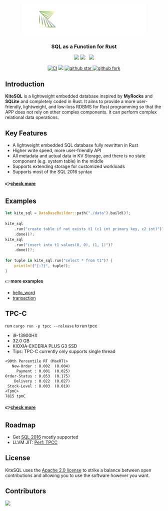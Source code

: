 <p align="center">
  <picture>
    <source srcset="./static/images/kite_sql_dark.png" media="(prefers-color-scheme: dark)">
    <source srcset="./static/images/kite_sql_light.png" media="(prefers-color-scheme: light)">
    <img src="./static/images/kite_sql_light.png" alt="KiteSQL Logo" width="400px">
  </picture>    
</p>

<h3 align="center">
    SQL as a Function for Rust
</h3>

<p align="center">
    <a href="https://summer-ospp.ac.cn/org/orgdetail/0b09d23d-2510-4537-aa9d-45158bb6bdc2"><img src="https://img.shields.io/badge/OSPP-KipData-3DA639?logo=opensourceinitiative"></a>
    <a href="https://github.com/KipData/KiteSQL/blob/main/LICENSE"><img src="https://img.shields.io/github/license/KipData/KiteSQL"></a>
    &nbsp;
    <a href="https://www.rust-lang.org/community"><img src="https://img.shields.io/badge/Rust_Community%20-Join_us-brightgreen?style=plastic&logo=rust"></a>
</p>
<p align="center">
    <a href="https://github.com/KipData/KiteSQL/actions/workflows/ci.yml"><img src="https://github.com/KipData/KiteSQL/actions/workflows/ci.yml/badge.svg" alt="CI"></img></a>
    <a href="https://crates.io/crates/kite_sql/"><img src="https://img.shields.io/crates/v/kite_sql.svg"></a>
    <a href="https://github.com/KipData/KiteSQL" target="_blank">
    <img src="https://img.shields.io/github/stars/KipData/KiteSQL.svg?style=social" alt="github star"/>
    <img src="https://img.shields.io/github/forks/KipData/KiteSQL.svg?style=social" alt="github fork"/>
  </a>
</p>

## Introduction
**KiteSQL** is a lightweight embedded database inspired by **MyRocks** and **SQLite** and completely coded in Rust. It aims to provide a more user-friendly, lightweight, and low-loss RDBMS for Rust programming so that the APP does not rely on other complex components. It can perform complex relational data operations.

## Key Features
- A lightweight embedded SQL database fully rewritten in Rust
- Higher write speed, more user-friendly API
- All metadata and actual data in KV Storage, and there is no state component (e.g. system table) in the middle
- Supports extending storage for customized workloads
- Supports most of the SQL 2016 syntax

#### 👉[check more](docs/features.md)

## Examples

```rust
let kite_sql = DataBaseBuilder::path("./data").build()?;

kite_sql
    .run("create table if not exists t1 (c1 int primary key, c2 int)")?
    .done()?;
kite_sql
    .run("insert into t1 values(0, 0), (1, 1)")?
    .done()?;

for tuple in kite_sql.run("select * from t1")? {
    println!("{:?}", tuple?);
}
```

👉**more examples**
- [hello_word](examples/hello_world.rs)
- [transaction](examples/transaction.rs)

## TPC-C
run `cargo run -p tpcc --release` to run tpcc

- i9-13900HX
- 32.0 GB
- KIOXIA-EXCERIA PLUS G3 SSD
- Tips: TPC-C currently only supports single thread
```shell
<90th Percentile RT (MaxRT)>
   New-Order : 0.002  (0.004)
     Payment : 0.001  (0.025)
Order-Status : 0.053  (0.175)
    Delivery : 0.022  (0.027)
 Stock-Level : 0.003  (0.019)
<TpmC>
7815 tpmC
```
#### 👉[check more](tpcc/README.md)

## Roadmap
- Get [SQL 2016](https://github.com/KipData/KiteSQL/issues/130) mostly supported
- LLVM JIT: [Perf: TPCC](https://github.com/KipData/KiteSQL/issues/247)

## License

KiteSQL uses the [Apache 2.0 license][1] to strike a balance between
open contributions and allowing you to use the software however you want.

[1]: <https://github.com/KipData/KiteSQL/blob/main/LICENSE>

## Contributors
[![](https://opencollective.com/kitesql/contributors.svg?width=890&button=false)](https://github.com/KipData/KiteSQL/graphs/contributors)
